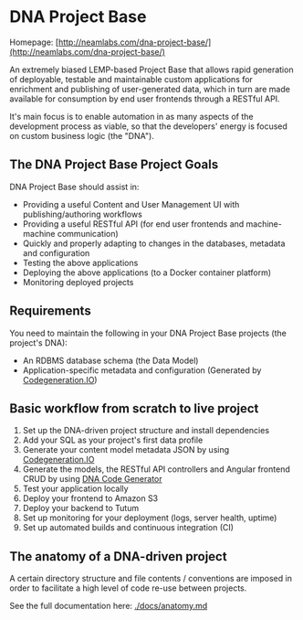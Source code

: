 DNA Project Base
================

Homepage: [http://neamlabs.com/dna-project-base/](http://neamlabs.com/dna-project-base/)

An extremely biased LEMP-based Project Base that allows rapid generation of deployable, testable and maintainable custom applications for enrichment and publishing of user-generated data, which in turn are made available for consumption by end user frontends through a RESTful API.

It's main focus is to enable automation in as many aspects of the development process as viable, so that the developers' energy is focused on custom business logic (the "DNA").

## The DNA Project Base Project Goals

DNA Project Base should assist in:
* Providing a useful Content and User Management UI with publishing/authoring workflows
* Providing a useful RESTful API (for end user frontends and machine-machine communication)
* Quickly and properly adapting to changes in the databases, metadata and configuration
* Testing the above applications
* Deploying the above applications (to a Docker container platform)
* Monitoring deployed projects

## Requirements

You need to maintain the following in your DNA Project Base projects (the project's DNA):
* An RDBMS database schema (the Data Model)
* Application-specific metadata and configuration (Generated by [Codegeneration.IO](https://codegeneration.io))

## Basic workflow from scratch to live project

1. Set up the DNA-driven project structure and install dependencies
2. Add your SQL as your project's first data profile
3. Generate your content model metadata JSON by using [Codegeneration.IO](https://codegeneration.io)
4. Generate the models, the RESTful API controllers and Angular frontend CRUD by using [DNA Code Generator](https://github.com/neam/dna-code-generator)
5. Test your application locally
6. Deploy your frontend to Amazon S3
7. Deploy your backend to Tutum
8. Set up monitoring for your deployment (logs, server health, uptime)
9. Set up automated builds and continuous integration (CI)

## The anatomy of a DNA-driven project

A certain directory structure and file contents / conventions are imposed in order to facilitate a high level of code re-use between projects. 

See the full documentation here: [./docs/anatomy.md](https://github.com/neam/dna-project-base/foooooo)
